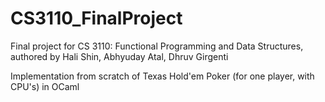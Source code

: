 # CS3110_FinalProject

Final project for CS 3110: Functional Programming and Data Structures, authored by Hali Shin, Abhyuday Atal, Dhruv Girgenti

Implementation from scratch of Texas Hold'em Poker (for one player, with CPU's) in OCaml
